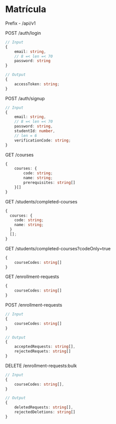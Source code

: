 # Matrícula

Prefix - /api/v1

POST /auth/login

```typescript
// Input
{
	email: string,
	// 8 =< len =< 70
	password: string
}

// Output
{
	accessToken: string;
}
```

POST /auth/signup

```typescript
// Input
{
	email: string,
	// 8 =< len =< 70
	password: string,
	studentId: number,
	// len = 6
	verificationCode: string;
}
```

GET /courses

```typescript
{
	courses: {
		code: string;
		name: string;
		prerequisites: string[]
	}[]
}
```

GET /students/completed-courses

```typescript
{
  courses: {
    code: string;
    name: string;
  }
  [];
}
```

GET /students/completed-courses?codeOnly=true

```typescript
{
	courseCodes: string[]
}
```

GET /enrollment-requests

```typescript
{
	courseCodes: string[]
}
```

POST /enrollment-requests

```typescript
// Input
{
	courseCodes: string[]
}

// Output
{
	acceptedRequests: string[],
	rejectedRequets: string[]
}
```

DELETE /enrollment-requests:bulk

```typescript
// Input
{
	courseCodes: string[],
}

// Output
{
	deletedRequests: string[],
	rejectedDeletions: string[]
}
```
